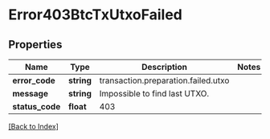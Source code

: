 # Error403BtcTxUtxoFailed

## Properties

Name | Type | Description | Notes
------------ | ------------- | ------------- | -------------
**error_code** | **string** | transaction.preparation.failed.utxo |
**message** | **string** | Impossible to find last UTXO. |
**status_code** | **float** | 403 |

[[Back to Index]](../index.md)
